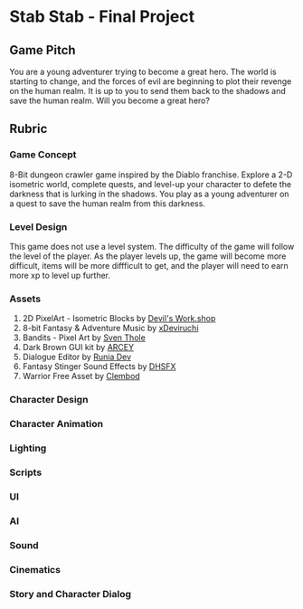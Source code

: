 # Stab Stab - Final Project

## Game Pitch
You are a young adventurer trying to become a great hero. The world is starting to change, and the forces of evil are beginning to plot their revenge on the human realm. It is up to you to send them back to the shadows and save the human realm. Will you become a great hero?
## Rubric
### Game Concept
8-Bit dungeon crawler game inspired by the Diablo franchise. Explore a 2-D isometric world, complete quests, and level-up your character to defete the darkness that is lurking in the shadows. You play as a young adventurer on a quest to save the human realm from this darkness.
### Level Design
This game does not use a level system. The difficulty of the game will follow the level of the player. As the player levels up, the game will become more difficult, items will be more diffficult to get, and the player will need to earn more xp to level up further.
### Assets
1. 2D PixelArt - Isometric Blocks by [Devil's Work.shop](https://assetstore.unity.com/packages/3d/environments/2d-pixelart-isometric-blocks-115039#description)
2. 8-bit Fantasy & Adventure Music by [xDeviruchi](https://assetstore.unity.com/packages/audio/music/electronic/8-bit-fantasy-adventure-music-211334#description)
3. Bandits - Pixel Art by [Sven Thole](https://assetstore.unity.com/packages/2d/characters/bandits-pixel-art-104130#description)
4. Dark Brown GUI kit by [ARCEY](https://assetstore.unity.com/packages/2d/gui/dark-brown-gui-kit-201086#description)
5. Dialogue Editor by [Runia Dev](https://assetstore.unity.com/packages/tools/utilities/dialogue-editor-168329#description)
6. Fantasy Stinger Sound Effects by [DHSFX](https://assetstore.unity.com/packages/audio/ambient/fantasy/fantasy-stinger-sound-effects-198707#description)
7. Warrior Free Asset by [Clembod](https://assetstore.unity.com/packages/2d/characters/warrior-free-asset-195707#description)
### Character Design
### Character Animation
### Lighting
### Scripts
### UI
### AI
### Sound
### Cinematics
### Story and Character Dialog
